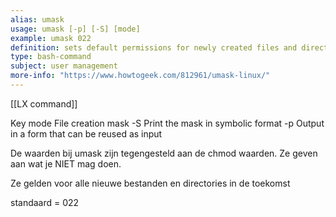```yaml
---
alias: umask 
usage: umask [-p] [-S] [mode]
example: umask 022
definition: sets default permissions for newly created files and directories 
type: bash-command
subject: user management
more-info: "https://www.howtogeek.com/812961/umask-linux/"
---
```

[[LX command]]
 

Key
   mode  File creation mask
   -S    Print the mask in symbolic format
   -p    Output in a form that can be reused as input

De waarden bij umask zijn tegengesteld aan de chmod waarden. Ze geven aan wat je NIET mag doen.

Ze gelden voor alle nieuwe bestanden en directories in de toekomst

standaard = 022
